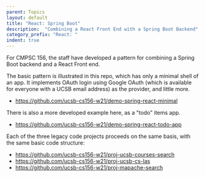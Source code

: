 ```yaml
---
parent: Topics
layout: default
title: "React: Spring Boot"
description:  "Combining a React Front End with a Spring Boot Backend"
category_prefix: "React: "
indent: true
---
```


For CMPSC 156, the staff have developed a pattern for combining a Spring Boot backend and a React Front end.

The basic pattern is illustrated in this repo, which has only a minimal shell of an app.  It implements OAuth login using
Google OAuth (which is available for everyone with a UCSB email address) as the provider, and little more.

* <https://github.com/ucsb-cs156-w21/demo-spring-react-minimal>

There is also a more developed example here, as a "todo" items app.

* <https://github.com/ucsb-cs156-w21/demo-spring-react-todo-app>

Each of the three legacy code projects proceeds on the same basis, with the same basic code structure:

* <https://github.com/ucsb-cs156-w21/proj-ucsb-courses-search>
* <https://github.com/ucsb-cs156-w21/proj-ucsb-cs-las>
* <https://github.com/ucsb-cs156-w21/proj-mapache-search>

